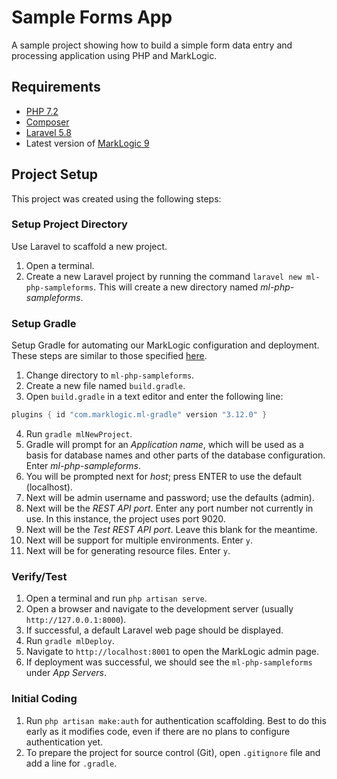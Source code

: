 # Sample Forms App

A sample project showing how to build a simple form data entry and processing application using PHP and MarkLogic.

## Requirements

- [PHP 7.2](https://www.php.net/manual/en/install.php)
- [Composer](https://getcomposer.org/doc/00-intro.md)
- [Laravel 5.8](https://laravel.com/docs/5.8/installation)
- Latest version of [MarkLogic 9](https://developer.marklogic.com/products)

## Project Setup

This project was created using the following steps:

### Setup Project Directory

Use Laravel to scaffold a new project.

1. Open a terminal.
2. Create a new Laravel project by running the command `laravel new ml-php-sampleforms`.  This will create a new directory named *ml-php-sampleforms*.

### Setup Gradle

Setup Gradle for automating our MarkLogic configuration and deployment.  These steps are similar to those specified [here](https://github.com/marklogic-community/ml-gradle).

1. Change directory to `ml-php-sampleforms`.
2. Create a new file named `build.gradle`.
3. Open `build.gradle` in a text editor and enter the following line:

```gradle
plugins { id "com.marklogic.ml-gradle" version "3.12.0" }
```

4. Run `gradle mlNewProject`.
5. Gradle will prompt for an *Application name*, which will be used as a basis for database names and other parts of the database configuration.  Enter *ml-php-sampleforms*.
6. You will be prompted next for *host*; press ENTER to use the default (localhost).
7. Next will be admin username and password; use the defaults (admin).
8. Next will be the *REST API port*.  Enter any port number not currently in use.  In this instance, the project uses port 9020.
9. Next will be the *Test REST API port*.  Leave this blank for the meantime.
10. Next will be support for multiple environments.  Enter `y`.
11. Next will be for generating resource files.  Enter `y`.

### Verify/Test

1. Open a terminal and run `php artisan serve`.
2. Open a browser and navigate to the development server (usually `http://127.0.0.1:8000`).
3. If successful, a default Laravel web page should be displayed.
4. Run `gradle mlDeploy`.
5. Navigate to `http://localhost:8001` to open the MarkLogic admin page.
6. If deployment was successful, we should see the `ml-php-sampleforms` under *App Servers*.

### Initial Coding

1. Run `php artisan make:auth` for authentication scaffolding.  Best to do this early as it modifies code, even if there are no plans to configure authentication yet.
2. To prepare the project for source control (Git), open `.gitignore` file and add a line for `.gradle`.